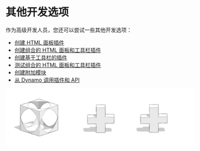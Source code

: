 # 其他开发选项

作为高级开发人员，您还可以尝试一些其他开发选项：

* [创建 HTML 面板插件](creating-an-html-panel-plugin.md)
* [创建组合的 HTML 面板和工具栏插件](creating-a-combined-html-panel-and-toolbar-plugin.md)
* [创建基于工具栏的插件](creating-a-toolbar-based-plugin.md)
* [测试组合的 HTML 面板和工具栏插件](testing-a-combined-html-panel-and-toolbar-plugin.md)
* [创建附加模块](creating-an-add-in.md)
* [从 Dynamo 调用插件和 API](invoking-plugins-and-api-from-dynamo.md)

![](../../../.gitbook/assets/c23.PNG)
